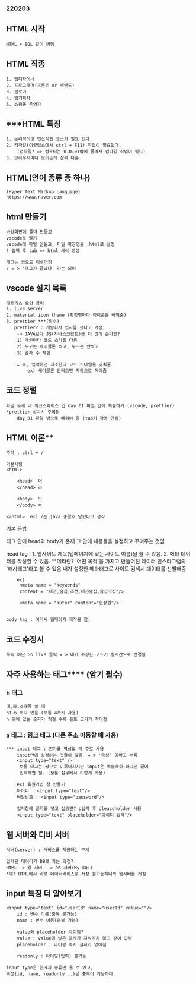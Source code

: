 ### 220203
## HTML 시작
    HTML + SQL 같이 병행

## HTML 직종
    1. 웹디자이너
    2. 프로그래머(프론트 or 백엔드)
    3. 블로거
    4. 웹기획자
    5. 쇼핑몰 운영자

## ***HTML 특징
    1. 논리적이고 연산적인 요소가 필요 없다.
    2. 컴파일(이클립스에서 ctrl + F11) 작업이 필요없다.
        (컴파일? => 컴퓨터는 010101밖에 몰라서 컴파일 작업이 필요)
    3. 브라우저마다 보이는게 살짝 다름

## HTML(언어 종류 중 하나)
    (Hyper Text Markup Language)
    https://www.naver.com

## html 만들기 
    바탕화면에 폴더 만들고
    vscode로 열기
    vscode에 파일 만들고, 파일 확장명을 .html로 설정
    ! 입력 후 tab => html 서식 생성
    
    태그는 쌍으로 이루어짐
    / = > '태그가 끝났다' 라는 의미

## vscode 설치 목록
    테트리스 모양 클릭 
    1. live server 
    2. material icon theme (확장명마다 아이콘을 바꿔줌)
    3. prettier ***(필수)
       prettier? : 개발회사 입사를 했다고 가정,
        -> JAVA보다 JS(자바스크립트)를 더 많이 쓴다면? 
        1) 개인마다 코드 스타일 다름 
        2) 누구는 세미콜론 찍고, 누구는 안찍고
        3) 글자 수 제한

        ∴ 즉, 입력하면 최소한의 코드 스타일을 맞춰줌 
            ex) 세미콜론 안찍으면 자동으로 찍어줌

## 코드 정렬
    파일 두개 내 워크스페이스 안 day_01 파일 안에 복붙하기 (vscode, prettier)
    *prettier 설치시 주의점
        day_01 파일 밖으로 빼줘야 함 (tab키 작동 안됨)


## HTML 이론**
    주석 : ctrl + / 

    기본세팅
    <html>

        <head>  머
        </head> 리

        <body>  모
        </body> ㅁ   

    </html>  ex) /는 java 중괄호 닫혔다고 생각
    
   기본 문법 
   <html> 태그 안에 head와 body가 존재
   그 안에 내용들을 설정하고 꾸며주는 것임

   head tag : 
        1. 웹사이트 제목(탭페이지에 있는 사이트 이름)을 쓸 수 있음.
        2. 메타 데이터를 작성할 수 있음.
        **메타란? '어떤 목적'을 가지고 만들어진 데이터
         인스타그램의 '해시태그'라고 볼 수 있음
         내가 설정한 메타태그로 사이트 검색시 데이터를 선별해줌
        
        ex)
         <meta name = "keywords"
         content = "대전,술집,추천,대전술집,술집맛집"/>

         <meta name = "autor" content="현상원"/>


    body tag : 여기서 웹페이지 제작을 함.

## 코드 수정시
    우측 하단 Go live 클릭 = > 내가 수정한 코드가 실시간으로 변경됨 

## 자주 사용하는 태그**** (암기 필수)
### h 태그 
    대,중,소제목 쓸 때
    h1~6 까지 있음 (보통 4까지 사용)
    h 뒤에 있는 숫자가 커질 수록 폰트 크기가 작아짐

### a 태그 : 링크 태그 (다른 주소 이동할 때 사용)
    
    *** input 태그 : 뭔가를 작성할 때 주로 사용
        input안에 설정하는 것들이 많음  = > '속성' 이라고 부름
        <input type="text" /> 
         보통 태그는 쌍으로 이루어지지만 input은 역슬래쉬 하나만 끝에 
         입력하면 됨. (보통 실무에서 이렇게 사용)
        
        ex) 회원가입 창 만들기
        아이디 : <input type="text"/> 
        비밀번호 : <input type="password"/> 
        
        입력창에 글자를 넣고 싶으면? p입력 후 pleaceholder 사용
        <input type="text" placeholder="아이디 입력"/> 

    
    
##  웹 서버와 디비 서버
    서버(server) : 서비스를 제공하는 주체
    
    입력된 데이터가 DB로 가는 과정?
    HTML -> 웹 서버 - > DB 서버(My SQL)
    *왜? HTML에서 바로 데이터베이스로 저장 불가능하니까 웹서버를 거침


## input 특징 더 알아보기
     
    <input type="text" id="userId" name="userId" value=""/>
        id : 변수 이름(중복 불가능)
        name : 변수 이름(중복 가능)

        value와 placeholder 차이점?
        value : value에 넣은 글자가 지워지지 않고 같이 입력
        placeholder : 타이핑 즉시 글자가 없어짐

        readonly : 타이핑(입력) 불가능

    input type은 한가지 종류만 올 수 있고,
    속성(id, name, readonly...)은 중복이 가능하다.


